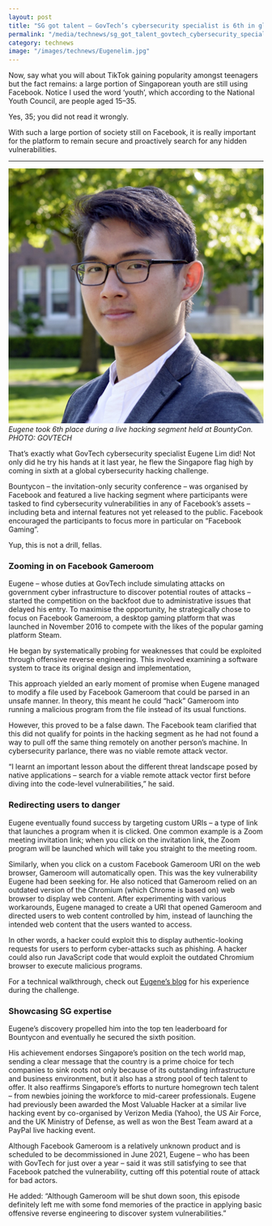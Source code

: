 ```yaml
---
layout: post
title: "SG got talent – GovTech’s cybersecurity specialist is 6th in global Facebook challenge"
permalink: "/media/technews/sg_got_talent_govtech_cybersecurity_specialist_sixth_in_global_facebook_challenge.md"
category: technews
image: "/images/technews/Eugenelim.jpg"
---
```


Now, say what you will about TikTok gaining popularity amongst teenagers but the fact remains: a large portion of Singaporean youth are still using Facebook. Notice I used the word ‘youth’, which according to the National Youth Council, are people aged 15–35. 

Yes, 35; you did not read it wrongly.

With such a large portion of society still on Facebook, it is really important for the platform to remain secure and proactively search for any hidden vulnerabilities.

---

![Eugene Lim, Cybersecurity Specialist](/images/technews/Eugenelim.jpg)
*Eugene took 6th place during a live hacking segment held at BountyCon. PHOTO: GOVTECH*

That’s exactly what GovTech cybersecurity specialist Eugene Lim did! Not only did he try his hands at it last year, he flew the Singapore flag high by coming in sixth at a global cybersecurity hacking challenge. 

Bountycon – the invitation-only security conference – was organised by Facebook and featured a live hacking segment where participants were tasked to find cybersecurity vulnerabilities in any of Facebook’s assets – including beta and internal features not yet released to the public. Facebook encouraged the participants to focus more in particular on “Facebook Gaming”.

Yup, this is not a drill, fellas. 

### **Zooming in on Facebook Gameroom**

Eugene – whose duties at GovTech include simulating attacks on government cyber infrastructure to discover potential routes of attacks – started the competition on the backfoot due to administrative issues that delayed his entry. To maximise the opportunity, he strategically chose to focus on Facebook Gameroom, a desktop gaming platform that was launched in November 2016 to compete with the likes of the popular gaming platform Steam. 

He began by systematically probing for weaknesses that could be exploited through offensive reverse engineering. This involved examining a software system to trace its original design and implementation,

This approach yielded an early moment of promise when Eugene managed to modify a file used by Facebook Gameroom that could be parsed in an unsafe manner. In theory, this meant he could “hack” Gameroom into running a malicious program from the file instead of its usual functions. 

However, this proved to be a false dawn. The Facebook team clarified that this did not qualify for points in the hacking segment as he had not found a way to pull off the same thing remotely on another person’s machine. In cybersecurity parlance, there was no viable remote attack vector.

“I learnt an important lesson about the different threat landscape posed by native applications – search for a viable remote attack vector first before diving into the code-level vulnerabilities,” he said. 


### **Redirecting users to danger**

Eugene eventually found success by targeting custom URIs – a type of link that launches a program when it is clicked. One common example is a Zoom meeting invitation link; when you click on the invitation link, the Zoom program will be launched which will take you straight to the meeting room. 

Similarly, when you click on a custom Facebook Gameroom URI on the web browser, Gameroom will automatically open. This was the key vulnerability Eugene had been seeking for. He also noticed that Gameroom relied on an outdated version of the Chromium (which Chrome is based on) web browser to display web content. After experimenting with various workarounds, Eugene managed to create a URI that opened Gameroom and directed users to web content controlled by him, instead of launching the intended web content that the users wanted to access. 



In other words, a hacker could exploit this to display authentic-looking requests for users to perform cyber-attacks such as phishing. A hacker could also run JavaScript code that would exploit the outdated Chromium browser to execute malicious programs.

For a technical walkthrough, check out [Eugene’s blog](https://spaceraccoon.dev/applying-offensive-reverse-engineering-to-facebook-gameroom) for his experience during the challenge.


### **Showcasing SG expertise**

Eugene’s discovery propelled him into the top ten leaderboard for Bountycon and eventually he secured the sixth position. 

His achievement endorses Singapore’s position on the tech  world map, sending a clear message that the country is a prime choice for tech companies to sink roots not only because of its outstanding infrastructure and business environment, but it  also has a  strong pool of tech talent to offer. It also reaffirms Singapore’s efforts to nurture homegrown tech talent – from newbies joining the workforce to mid-career professionals. Eugene had previously been awarded the Most Valuable Hacker at a similar live hacking event by co-organised by Verizon Media (Yahoo), the US Air Force, and the UK Ministry of Defense, as well as won the Best Team award at a PayPal live hacking event.

Although Facebook Gameroom is a relatively unknown product and is scheduled to be decommissioned in June 2021, Eugene – who has been with GovTech for just over a year – said it was still satisfying to see that Facebook patched the vulnerability, cutting off this potential route of attack for bad actors. 

He added: “Although Gameroom will be shut down soon, this episode definitely left me with some fond memories of the practice in applying basic offensive reverse engineering to discover system vulnerabilities.”
